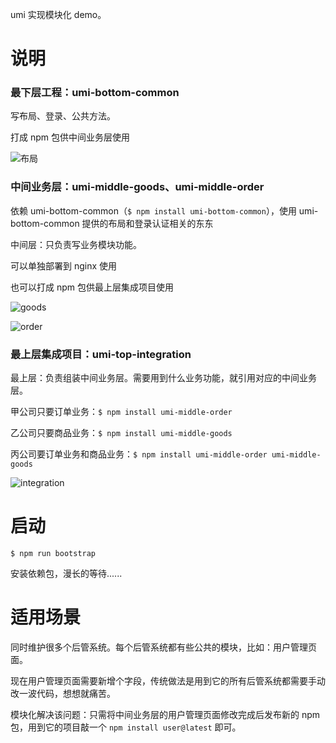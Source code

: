 umi 实现模块化 demo。

# 说明

### 最下层工程：umi-bottom-common

写布局、登录、公共方法。

打成 npm 包供中间业务层使用

![布局](https://cdn.nlark.com/yuque/0/2019/png/103389/1562929723260-53980930-ac7a-4a99-8400-1d1a61998796.png?x-oss-process=image/resize,w_640)

### 中间业务层：umi-middle-goods、umi-middle-order

依赖 umi-bottom-common（`$ npm install umi-bottom-common`），使用 umi-bottom-common 提供的布局和登录认证相关的东东

中间层：只负责写业务模块功能。

可以单独部署到 nginx 使用

也可以打成 npm 包供最上层集成项目使用

![goods](https://cdn.nlark.com/yuque/0/2019/png/103389/1562934207145-dee6c695-e2b3-43bc-91a6-0d48bc8c442f.png?x-oss-process=image/resize,w_637)

![order](https://cdn.nlark.com/yuque/0/2019/png/103389/1562935553265-189614ee-1026-4541-99d1-57d973b755fb.png?x-oss-process=image/resize,w_746)

### 最上层集成项目：umi-top-integration

最上层：负责组装中间业务层。需要用到什么业务功能，就引用对应的中间业务层。

甲公司只要订单业务：`$ npm install umi-middle-order`

乙公司只要商品业务：`$ npm install umi-middle-goods`

丙公司要订单业务和商品业务：`$ npm install umi-middle-order umi-middle-goods`

![integration](https://cdn.nlark.com/yuque/0/2019/png/103389/1562935440408-21c64d92-fcaf-4768-b5d6-0c62356da83a.png?x-oss-process=image/resize,w_746)

# 启动

```
$ npm run bootstrap
```

安装依赖包，漫长的等待......

# 适用场景

同时维护很多个后管系统。每个后管系统都有些公共的模块，比如：用户管理页面。

现在用户管理页面需要新增个字段，传统做法是用到它的所有后管系统都需要手动改一波代码，想想就痛苦。

模块化解决该问题：只需将中间业务层的用户管理页面修改完成后发布新的 npm 包，用到它的项目敲一个 `npm install user@latest` 即可。



